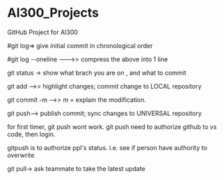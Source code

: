 # AI300_Projects
GitHub Project for AI300


#git log=> give initial commit in chronological order

#git log --oneline --->> compress the above into 1 line


git status -> show what brach you are on , and what to commit


git add -->> highlight changes; commit change to LOCAL repository

git commit -m -->> m = explain the modification.


git push--> publish commit; sync changes to UNIVERSAL repository

for first timer, git push wont work.
git push need to authorize github to vs code, then login.


gitpush is to authorize ppl's status. i.e. see if person have authority to overwrite


git pull-> ask teammate to take the latest update